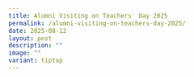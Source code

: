 ```yaml
---
title: Alumni Visiting on Teachers' Day 2025
permalink: /alumni-visiting-on-teachers-day-2025/
date: 2025-08-12
layout: post
description: ""
image: ""
variant: tiptap
---
```

